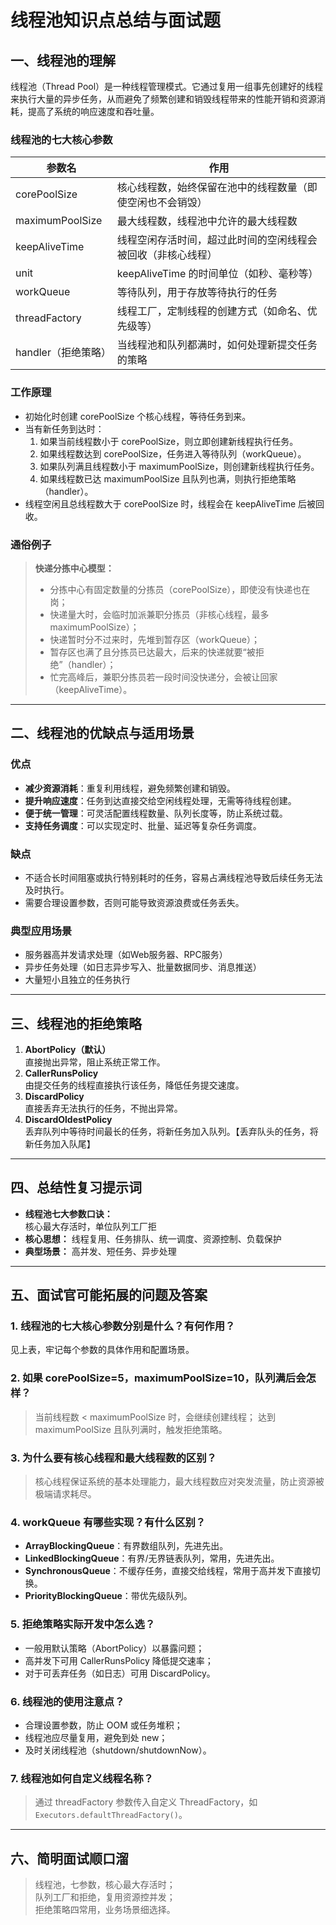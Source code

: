 # 线程池知识点总结与面试题

## 一、线程池的理解

线程池（Thread Pool）是一种线程管理模式。它通过复用一组事先创建好的线程来执行大量的异步任务，从而避免了频繁创建和销毁线程带来的性能开销和资源消耗，提高了系统的响应速度和吞吐量。

### 线程池的七大核心参数

| 参数名              | 作用                                                         |
| ------------------- | ------------------------------------------------------------ |
| corePoolSize        | 核心线程数，始终保留在池中的线程数量（即使空闲也不会销毁）   |
| maximumPoolSize     | 最大线程数，线程池中允许的最大线程数                         |
| keepAliveTime       | 线程空闲存活时间，超过此时间的空闲线程会被回收（非核心线程） |
| unit                | keepAliveTime 的时间单位（如秒、毫秒等）                     |
| workQueue           | 等待队列，用于存放等待执行的任务                             |
| threadFactory       | 线程工厂，定制线程的创建方式（如命名、优先级等）             |
| handler（拒绝策略） | 当线程池和队列都满时，如何处理新提交任务的策略               |

### 工作原理

- 初始化时创建 corePoolSize 个核心线程，等待任务到来。
- 当有新任务到达时：
  1. 如果当前线程数小于 corePoolSize，则立即创建新线程执行任务。
  2. 如果线程数达到 corePoolSize，任务进入等待队列（workQueue）。
  3. 如果队列满且线程数小于 maximumPoolSize，则创建新线程执行任务。
  4. 如果线程数已达 maximumPoolSize 且队列也满，则执行拒绝策略（handler）。
- 线程空闲且总线程数大于 corePoolSize 时，线程会在 keepAliveTime 后被回收。

### 通俗例子

> **快递分拣中心模型：**
>
> - 分拣中心有固定数量的分拣员（corePoolSize），即使没有快递也在岗；
> - 快递量大时，会临时加派兼职分拣员（非核心线程，最多 maximumPoolSize）；
> - 快递暂时分不过来时，先堆到暂存区（workQueue）；
> - 暂存区也满了且分拣员已达最大，后来的快递就要“被拒绝”（handler）；
> - 忙完高峰后，兼职分拣员若一段时间没快递分，会被让回家（keepAliveTime）。

---

## 二、线程池的优缺点与适用场景

### 优点
- **减少资源消耗**：重复利用线程，避免频繁创建和销毁。
- **提升响应速度**：任务到达直接交给空闲线程处理，无需等待线程创建。
- **便于统一管理**：可灵活配置线程数量、队列长度等，防止系统过载。
- **支持任务调度**：可以实现定时、批量、延迟等复杂任务调度。

### 缺点
- 不适合长时间阻塞或执行特别耗时的任务，容易占满线程池导致后续任务无法及时执行。
- 需要合理设置参数，否则可能导致资源浪费或任务丢失。

### 典型应用场景
- 服务器高并发请求处理（如Web服务器、RPC服务）
- 异步任务处理（如日志异步写入、批量数据同步、消息推送）
- 大量短小且独立的任务执行

---

## 三、线程池的拒绝策略

1. **AbortPolicy（默认）**  
   直接抛出异常，阻止系统正常工作。
2. **CallerRunsPolicy**  
   由提交任务的线程直接执行该任务，降低任务提交速度。
3. **DiscardPolicy**  
   直接丢弃无法执行的任务，不抛出异常。
4. **DiscardOldestPolicy**  
   丢弃队列中等待时间最长的任务，将新任务加入队列。【丢弃队头的任务，将新任务加入队尾】

---

## 四、总结性复习提示词

- **线程池七大参数口诀：**  
  核心最大存活时，单位队列工厂拒
- **核心思想：** 线程复用、任务排队、统一调度、资源控制、负载保护
- **典型场景：** 高并发、短任务、异步处理

---

## 五、面试官可能拓展的问题及答案

### 1. 线程池的七大核心参数分别是什么？有何作用？
见上表，牢记每个参数的具体作用和配置场景。

### 2. 如果 corePoolSize=5，maximumPoolSize=10，队列满后会怎样？
> 当前线程数 < maximumPoolSize 时，会继续创建线程；
> 达到 maximumPoolSize 且队列满时，触发拒绝策略。

### 3. 为什么要有核心线程和最大线程数的区别？
> 核心线程保证系统的基本处理能力，最大线程数应对突发流量，防止资源被极端请求耗尽。

### 4. workQueue 有哪些实现？有什么区别？
- **ArrayBlockingQueue**：有界数组队列，先进先出。
- **LinkedBlockingQueue**：有界/无界链表队列，常用，先进先出。
- **SynchronousQueue**：不缓存任务，直接交给线程，常用于高并发下直接切换。
- **PriorityBlockingQueue**：带优先级队列。

### 5. 拒绝策略实际开发中怎么选？
- 一般用默认策略（AbortPolicy）以暴露问题；
- 高并发下可用 CallerRunsPolicy 降低提交速率；
- 对于可丢弃任务（如日志）可用 DiscardPolicy。

### 6. 线程池的使用注意点？
- 合理设置参数，防止 OOM 或任务堆积；
- 线程池应尽量复用，避免到处 new；
- 及时关闭线程池（shutdown/shutdownNow）。

### 7. 线程池如何自定义线程名称？
> 通过 threadFactory 参数传入自定义 ThreadFactory，如 `Executors.defaultThreadFactory()`。

---

## 六、简明面试顺口溜

> 线程池，七参数，核心最大存活时；  
> 队列工厂和拒绝，复用资源控并发；  
> 拒绝策略四常用，业务场景细选择。